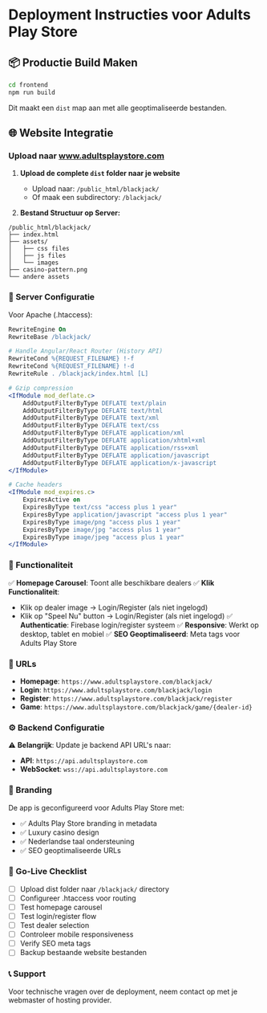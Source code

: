 # Deployment Instructies voor Adults Play Store

## 📦 Productie Build Maken

```bash
cd frontend
npm run build
```

Dit maakt een `dist` map aan met alle geoptimaliseerde bestanden.

## 🌐 Website Integratie

### Upload naar www.adultsplaystore.com

1. **Upload de complete `dist` folder naar je website**
   - Upload naar: `/public_html/blackjack/` 
   - Of maak een subdirectory: `/blackjack/`

2. **Bestand Structuur op Server:**
```
/public_html/blackjack/
├── index.html
├── assets/
│   ├── css files
│   ├── js files
│   └── images
├── casino-pattern.png
└── andere assets
```

### 🔧 Server Configuratie

Voor Apache (.htaccess):
```apache
RewriteEngine On
RewriteBase /blackjack/

# Handle Angular/React Router (History API)
RewriteCond %{REQUEST_FILENAME} !-f
RewriteCond %{REQUEST_FILENAME} !-d
RewriteRule . /blackjack/index.html [L]

# Gzip compression
<IfModule mod_deflate.c>
    AddOutputFilterByType DEFLATE text/plain
    AddOutputFilterByType DEFLATE text/html
    AddOutputFilterByType DEFLATE text/xml
    AddOutputFilterByType DEFLATE text/css
    AddOutputFilterByType DEFLATE application/xml
    AddOutputFilterByType DEFLATE application/xhtml+xml
    AddOutputFilterByType DEFLATE application/rss+xml
    AddOutputFilterByType DEFLATE application/javascript
    AddOutputFilterByType DEFLATE application/x-javascript
</IfModule>

# Cache headers
<IfModule mod_expires.c>
    ExpiresActive on
    ExpiresByType text/css "access plus 1 year"
    ExpiresByType application/javascript "access plus 1 year"
    ExpiresByType image/png "access plus 1 year"
    ExpiresByType image/jpg "access plus 1 year"
    ExpiresByType image/jpeg "access plus 1 year"
</IfModule>
```

### 🎯 Functionaliteit

✅ **Homepage Carousel**: Toont alle beschikbare dealers
✅ **Klik Functionaliteit**: 
  - Klik op dealer image → Login/Register (als niet ingelogd)
  - Klik op "Speel Nu" button → Login/Register (als niet ingelogd)
✅ **Authenticatie**: Firebase login/register systeem
✅ **Responsive**: Werkt op desktop, tablet en mobiel
✅ **SEO Geoptimaliseerd**: Meta tags voor Adults Play Store

### 🔗 URLs

- **Homepage**: `https://www.adultsplaystore.com/blackjack/`
- **Login**: `https://www.adultsplaystore.com/blackjack/login`
- **Register**: `https://www.adultsplaystore.com/blackjack/register`
- **Game**: `https://www.adultsplaystore.com/blackjack/game/{dealer-id}`

### ⚙️ Backend Configuratie

⚠️ **Belangrijk**: Update je backend API URL's naar:
- **API**: `https://api.adultsplaystore.com`
- **WebSocket**: `wss://api.adultsplaystore.com`

### 🎨 Branding

De app is geconfigureerd voor Adults Play Store met:
- ✅ Adults Play Store branding in metadata
- ✅ Luxury casino design
- ✅ Nederlandse taal ondersteuning
- ✅ SEO geoptimaliseerde URLs

### 🚀 Go-Live Checklist

- [ ] Upload dist folder naar `/blackjack/` directory
- [ ] Configureer .htaccess voor routing
- [ ] Test homepage carousel
- [ ] Test login/register flow
- [ ] Test dealer selection
- [ ] Controleer mobile responsiveness
- [ ] Verify SEO meta tags
- [ ] Backup bestaande website bestanden

### 📞 Support

Voor technische vragen over de deployment, neem contact op met je webmaster of hosting provider. 